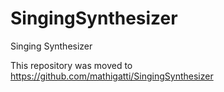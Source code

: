 # SingingSynthesizer
Singing Synthesizer

This repository was moved to https://github.com/mathigatti/SingingSynthesizer
